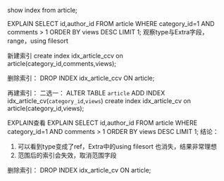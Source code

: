 

show index from article;

EXPLAIN SELECT id,author_id FROM article WHERE category_id=1 AND comments > 1 ORDER BY views DESC LIMIT 1;
观察type与Extra字段，range，using filesort


新建索引
create index idx_article_ccv on article(category_id,comments,views);

删除索引：
DROP INDEX idx_article_ccv ON article;

再建索引：
二选一：
ALTER TABLE `article` ADD INDEX idx_article_cv(`category_id`,`views`)
create index idx_article_cv on article(category_id,views);

EXPLAIN查看
EXPLAIN SELECT id,author_id FROM article WHERE category_id=1 AND comments > 1 ORDER BY views DESC LIMIT 1;
结论：
1. 可以看到type变成了ref，Extra中的using filesort 也消失，结果非常理想
2. 范围后的索引会失效，取消范围字段 


删除索引：
DROP INDEX idx_article_cv ON article;
